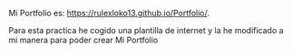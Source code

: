 Mi Portfolio es:
https://rulexloko13.github.io/Portfolio/.

Para esta practica he cogido una plantilla de internet y la he modificado a mi manera para poder crear Mi Portfolio
